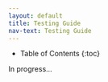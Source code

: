 ```yaml
---
layout: default
title: Testing Guide
nav-text: Testing Guide
---
```


* Table of Contents 
{:toc}

In progress...